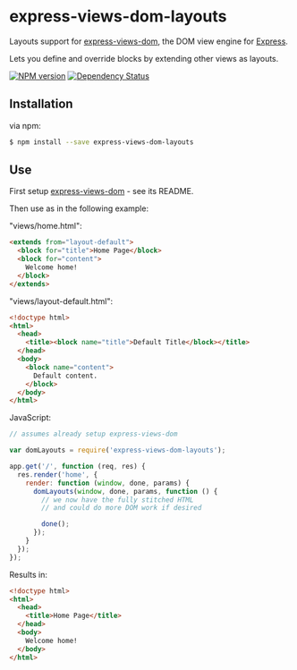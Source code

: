 express-views-dom-layouts
==========================

Layouts support for [express-views-dom], the DOM view engine for [Express](http://expressjs.com/).

Lets you define and override blocks by extending other views as layouts.

[![NPM version](https://badge.fury.io/js/express-views-dom-layouts.png)](http://badge.fury.io/js/express-views-dom-layouts)
[![Dependency Status](https://david-dm.org/AndersDJohnson/express-views-dom-layouts.png)](https://david-dm.org/AndersDJohnson/express-views-dom-layouts)

## Installation

via npm:

```bash
$ npm install --save express-views-dom-layouts
```

## Use

First setup [express-views-dom] - see its README.

Then use as in the following example:

"views/home.html":
```html
<extends from="layout-default">
  <block for="title">Home Page</block>
  <block for="content">
    Welcome home!
  </block>
</extends>
```

"views/layout-default.html":
```html
<!doctype html>
<html>
  <head>
    <title><block name="title">Default Title</block></title>
  </head>
  <body>
    <block name="content">
      Default content.
    </block>
  </body>
</html>
```

JavaScript:
```javascript
// assumes already setup express-views-dom

var domLayouts = require('express-views-dom-layouts');

app.get('/', function (req, res) {
  res.render('home', {
    render: function (window, done, params) {
      domLayouts(window, done, params, function () {
        // we now have the fully stitched HTML
        // and could do more DOM work if desired

        done();
      });
    }
  });
});
```

Results in:
```html
<!doctype html>
<html>
  <head>
    <title>Home Page</title>
  </head>
  <body>
    Welcome home!
  </body>
</html>
```

[express-views-dom]: https://github.com/AndersDJohnson/express-views-dom

